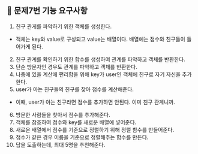 ## 🐣 문제7번 기능 요구사항

1. 친구 관게를 파악하기 위한 객체를 생성한다.
- 객체는 key와 value로 구성되고 value는 배열이다. 배열에는 점수와 친구들이 들어가게 된다.
2. 친구 관계를 확인하기 위한 함수를 생성하여 관계를 파악하고 객체를 반환한다.
3. 단순 방문자인 경우도 관계를 파악하고 객체를 반환한다.
4. 나중에 있을 계산에 편리함을 위해 key가 user인 객체에 친구로 자기 자신을 추가한다.
5. user가 아는 친구들의 친구를 찾아 점수를 계산해준다.
- 이때, user가 아는 친구라면 점수를 추가하면 안된다. 이미 친구 관계니까.
6. 방문한 사람들을 찾아서 점수를 추가해준다.
7. 객체를 참조하여 점수와 key를 새로운 배열에 넣어준다.
8. 새로운 배열에서 점수를 기준으로 정렬하기 위해 정렬 함수를 만들어준다.
9. 점수가 같은 경우 이름을 기준으로 정렬해주는 함수를 만든다.
10. 답을 도출하는데, 최대 5명을 추천해준다. 